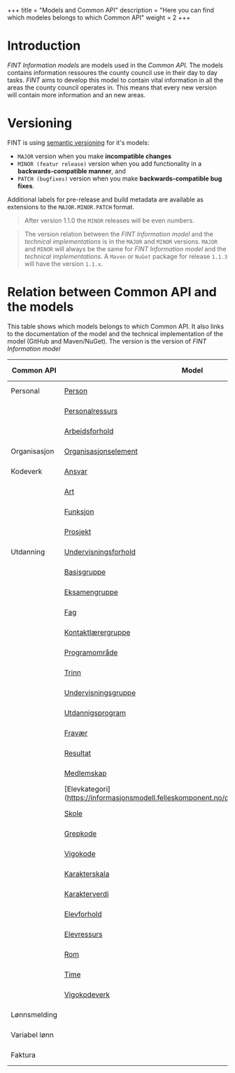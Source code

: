 +++
title = "Models and Common API"
description = "Here you can find which modeles belongs to which Common API"
weight = 2
+++

# Introduction
*FINT Information models* are models used in the *Common API*. The models contains information ressoures the county council use in their day to day tasks. *FINT* aims to develop this model to contain vital information in all the areas the county council operates in. This means that every new version will contain more information and an new areas.

# Versioning

FINT is using [semantic versioning](http://semver.org/) for it's models:

- `MAJOR` version when you make **incompatible changes**
- `MINOR (featur release)` version when you add functionality in a **backwards-compatible manner**, and
- `PATCH (bugfixes)` version when you make **backwards-compatible bug fixes**.

Additional labels for pre-release and build metadata are available as extensions to the `MAJOR.MINOR.PATCH` format. 

>After version 1.1.0 the `MINOR` releases will be even numbers.

>The version relation between the *FINT Information model* and the *technical implementations* is in the `MAJOR` and `MINOR` versions. `MAJOR` and `MINOR` will always be the same for *FINT Information model* and the *technical implementations*. A `Maven` or `NuGet` package for release `1.1.3` will have the version `1.1.x`. 



# Relation between Common API and the models
This table shows which models belongs to which Common API. It also links to the documentation of the model and the technical implementation of the model (GitHub and Maven/NuGet). The version is the version of *FINT Information model*

|  **Common API** | **Model** | **Technical** | **Current release** |
|  ------ | ------ | ------ | ------ |
|  Personal | [Person](https://informasjonsmodell.felleskomponent.no/docs/felles_person) | [Java](https://docs.felleskomponent.no/java/fint-administrasjon-model-java) / [.NET](https://docs.felleskomponent.no/net) | v1.1.0-rc2 |
|           | [Personalressurs](https://informasjonsmodell.felleskomponent.no/docs/personal_personalressurs) | [Java](https://docs.felleskomponent.no/java/fint-administrasjon-model-java) / [.NET](https://docs.felleskomponent.no/net) | v1.1.0-rc2 |
|           | [Arbeidsforhold](https://informasjonsmodell.felleskomponent.no/docs/personal_arbeidsforhold) | [Java](https://docs.felleskomponent.no/java/fint-administrasjon-model-java) / [.NET](https://docs.felleskomponent.no/net) | v1.1.0-rc2 |
|  Organisasjon | [Organisasjonselement](https://informasjonsmodell.felleskomponent.no/docs/organisasjon_organisasjonselement) | [Java](https://docs.felleskomponent.no/java/fint-administrasjon-model-java) / [.NET](https://docs.felleskomponent.no/net)| v1.1.0-rc2 |
|  Kodeverk | [Ansvar](https://informasjonsmodell.felleskomponent.no/docs/kodeverk_ansvar) | [Java](https://docs.felleskomponent.no/java/fint-administrasjon-model-java) / [.NET](https://docs.felleskomponent.no/net) | v1.1.0-rc2 |
|   | [Art](https://informasjonsmodell.felleskomponent.no/docs/kodeverk_art) | [Java](https://docs.felleskomponent.no/java/fint-administrasjon-model-java) / [.NET](https://docs.felleskomponent.no/net) | v1.1.0-rc2 |
|   | [Funksjon](https://informasjonsmodell.felleskomponent.no/docs/kodeverk_funksjon) | [Java](https://docs.felleskomponent.no/java/fint-administrasjon-model-java) / [.NET](https://docs.felleskomponent.no/net)| v1.1.0-rc2 |
|   | [Prosjekt](https://informasjonsmodell.felleskomponent.no/docs/kodeverk_prosjekt) | [Java](https://docs.felleskomponent.no/java/fint-administrasjon-model-java) / [.NET](https://docs.felleskomponent.no/net)| v1.1.0-rc2 |
|  Utdanning | [Undervisningsforhold](https://informasjonsmodell.felleskomponent.no/docs/basisklasser_undervisningsforhold) | [Java](https://docs.felleskomponent.no/java/fint-utdanning-model-java) / [.NET](https://docs.felleskomponent.no/net)| v1.1.0-rc2 |
|   | [Basisgruppe](https://informasjonsmodell.felleskomponent.no/docs/gruppe_basisgruppe) | [Java](https://docs.felleskomponent.no/java/fint-utdanning-model-java) / [.NET](https://docs.felleskomponent.no/net)| v1.1.0-rc2 |
|   | [Eksamengruppe](https://informasjonsmodell.felleskomponent.no/docs/gruppe_eksamengruppe) | [Java](https://docs.felleskomponent.no/java/fint-utdanning-model-java) / [.NET](https://docs.felleskomponent.no/net)| v1.1.0-rc2 |
|   | [Fag](https://informasjonsmodell.felleskomponent.no/docs/gruppe_fag) | [Java](https://docs.felleskomponent.no/java/fint-utdanning-model-java) / [.NET](https://docs.felleskomponent.no/net)| v1.1.0-rc2 |
|   | [Kontaktlærergruppe](https://informasjonsmodell.felleskomponent.no/docs/gruppe_kontaktlarergruppe) | [Java](https://docs.felleskomponent.no/java/fint-utdanning-model-java) / [.NET](https://docs.felleskomponent.no/net)| v1.1.0-rc2 |
|   | [Programområde](https://informasjonsmodell.felleskomponent.no/docs/gruppe_programomrade) | [Java](https://docs.felleskomponent.no/java/fint-utdanning-model-java) / [.NET](https://docs.felleskomponent.no/net)| v1.1.0-rc2 |
|   | [Trinn](https://informasjonsmodell.felleskomponent.no/docs/gruppe_trinn) | [Java](https://docs.felleskomponent.no/java/fint-utdanning-model-java) / [.NET](https://docs.felleskomponent.no/net)| v1.1.0-rc2 |
|   | [Undervisningsgruppe](https://informasjonsmodell.felleskomponent.no/docs/gruppe_undervisningsgruppe) | [Java](https://docs.felleskomponent.no/java/fint-utdanning-model-java) / [.NET](https://docs.felleskomponent.no/net)| v1.1.0-rc2 |
|   | [Utdannigsprogram](https://informasjonsmodell.felleskomponent.no/docs/gruppe_utdannigsprogram) | [Java](https://docs.felleskomponent.no/java/fint-utdanning-model-java) / [.NET](https://docs.felleskomponent.no/net)| v1.1.0-rc2 |
|   | [Fravær](https://informasjonsmodell.felleskomponent.no/docs/komplekse_datatyper_fravar) | [Java](https://docs.felleskomponent.no/java/fint-utdanning-model-java) / [.NET](https://docs.felleskomponent.no/net)| v1.1.0-rc2 |
|   | [Resultat](https://informasjonsmodell.felleskomponent.no/docs/komplekse_datatyper_resultat) | [Java](https://docs.felleskomponent.no/java/fint-utdanning-model-java) / [.NET](https://docs.felleskomponent.no/net)| v1.1.0-rc2 |
|   | [Medlemskap](https://informasjonsmodell.felleskomponent.no/docs/utdanning_medlemskap) | [Java](https://docs.felleskomponent.no/java/fint-utdanning-model-java) / [.NET](https://docs.felleskomponent.no/net)| v1.1.0-rc2 |
|   | [Elevkategori] (https://informasjonsmodell.felleskomponent.no/docs/kodeverk_elevkategori) | [Java](https://docs.felleskomponent.no/java/fint-utdanning-model-java) / [.NET](https://docs.felleskomponent.no/net)| v1.1.0-rc2 |
|   | [Skole](https://informasjonsmodell.felleskomponent.no/docs/kodeverk_grepkode) | [Java](https://docs.felleskomponent.no/java/fint-utdanning-model-java) / [.NET](https://docs.felleskomponent.no/net)| v1.1.0-rc2 |
|   | [Grepkode](https://informasjonsmodell.felleskomponent.no/docs/kodeverk_vigokode) | [Java](https://docs.felleskomponent.no/java/fint-utdanning-model-java) / [.NET](https://docs.felleskomponent.no/net)| v1.1.0-rc2 |
|   | [Vigokode](https://informasjonsmodell.felleskomponent.no/docs/kodeverk_karakterskala) | [Java](https://docs.felleskomponent.no/java/fint-utdanning-model-java) / [.NET](https://docs.felleskomponent.no/net)| v1.1.0-rc2 |
|   | [Karakterskala](https://informasjonsmodell.felleskomponent.no/docs/kodeverk_karakterverdi) | [Java](https://docs.felleskomponent.no/java/fint-utdanning-model-java) / [.NET](https://docs.felleskomponent.no/net)| v1.1.0-rc2 |
|   | [Karakterverdi](https://informasjonsmodell.felleskomponent.no/docs/organisasjon_skole) | [Java](https://docs.felleskomponent.no/java/fint-utdanning-model-java) / [.NET](https://docs.felleskomponent.no/net)| v1.1.0-rc2 |
|   | [Elevforhold](https://informasjonsmodell.felleskomponent.no/docs/ressurser_elevforhold) | [Java](https://docs.felleskomponent.no/java/fint-utdanning-model-java) / [.NET](https://docs.felleskomponent.no/net)| v1.1.0-rc2 |
|   | [Elevressurs](https://informasjonsmodell.felleskomponent.no/docs/ressurser_elevressurs) | [Java](https://docs.felleskomponent.no/java/fint-utdanning-model-java) / [.NET](https://docs.felleskomponent.no/net)| v1.1.0-rc2 |
|   | [Rom](https://informasjonsmodell.felleskomponent.no/docs/ressurser_rom) | [Java](https://docs.felleskomponent.no/java/fint-utdanning-model-java) / [.NET](https://docs.felleskomponent.no/net)| v1.1.0-rc2 |
|   | [Time](https://informasjonsmodell.felleskomponent.no/docs/timeplan_time )| [Java](https://docs.felleskomponent.no/java/fint-utdanning-model-java) / [.NET](https://docs.felleskomponent.no/net)|v1.1.0-rc2 |
|   | [Vigokodeverk](https://informasjonsmodell.felleskomponent.no/docs/package_vigo_kodeverk) | [Java](https://docs.felleskomponent.no/java/fint-utdanning-model-java) / [.NET](https://docs.felleskomponent.no/net)| September (v1.2.0) |
|  Lønnsmelding |  | [Java](https://docs.felleskomponent.no/java) / [.NET](https://docs.felleskomponent.no/net) | Oktober (v1.4.0)  |
|  Variabel lønn |  | [Java](https://docs.felleskomponent.no/java) / [.NET](https://docs.felleskomponent.no/net) | Oktober (v1.6.0) |
|  Faktura |  | [Java](https://docs.felleskomponent.no/java) / [.NET](https://docs.felleskomponent.no/net) | Oktober (v1.8.0)|


